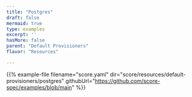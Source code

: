 ```yaml
---
title: "Postgres"
draft: false
mermaid: true
type: examples
excerpt: ''
hasMore: false
parent: "Default Provisioners"
flavor: "Resources"

---
```




{{% example-file filename="score.yaml" dir="score/resources/default-provisioners/postgres" githubUrl="https://github.com/score-spec/examples/blob/main" %}}
